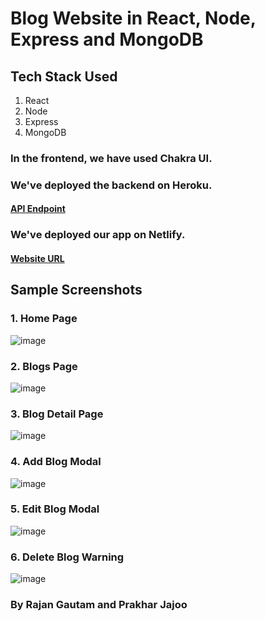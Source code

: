 # Blog Website in React, Node, Express and MongoDB

## Tech Stack Used

1. React
2. Node
3. Express
4. MongoDB

### In the frontend, we have used Chakra UI.

### We've deployed the backend on Heroku.

#### [API Endpoint](https://awt-lab-blog-website-api.herokuapp.com)

### We've deployed our app on Netlify.

#### [Website URL](https://awt-lab-blog-website.netlify.app)

## Sample Screenshots

### 1. Home Page

![image](https://user-images.githubusercontent.com/71542496/164944213-01844593-46bc-4ab8-9fa3-f25508306a86.png)

### 2. Blogs Page

![image](https://user-images.githubusercontent.com/71542496/164944233-ef64143c-ecca-4534-8ec4-9b4bd8ddc353.png)

### 3. Blog Detail Page

![image](https://user-images.githubusercontent.com/71542496/164944259-07b28439-fc17-4f6c-b5ab-7f549aa2ac66.png)

### 4. Add Blog Modal

![image](https://user-images.githubusercontent.com/71542496/164944277-cd484110-238f-43e5-ad9d-1f13827deede.png)

### 5. Edit Blog Modal

![image](https://user-images.githubusercontent.com/71542496/164944296-c78e207f-a897-444b-a8a1-8553a76a670b.png)

### 6. Delete Blog Warning

![image](https://user-images.githubusercontent.com/71542496/164944317-02217070-3d2b-49d5-81b2-011e8806d144.png)

### By Rajan Gautam and Prakhar Jajoo
